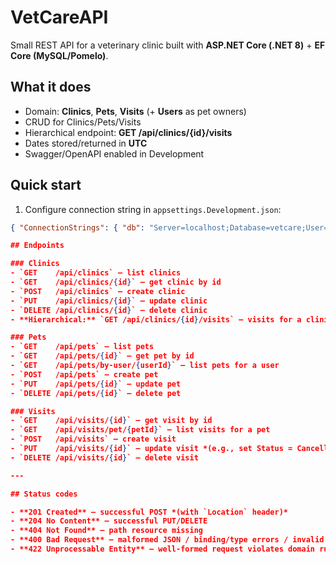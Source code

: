 # VetCareAPI

Small REST API for a veterinary clinic built with **ASP.NET Core (.NET 8)** + **EF Core (MySQL/Pomelo)**.

## What it does
- Domain: **Clinics**, **Pets**, **Visits** (+ **Users** as pet owners)
- CRUD for Clinics/Pets/Visits
- Hierarchical endpoint: **GET /api/clinics/{id}/visits**
- Dates stored/returned in **UTC**
- Swagger/OpenAPI enabled in Development

## Quick start
1) Configure connection string in `appsettings.Development.json`:
```json
{ "ConnectionStrings": { "db": "Server=localhost;Database=vetcare;User=root;Password=;" } }

## Endpoints

### Clinics
- `GET    /api/clinics` — list clinics
- `GET    /api/clinics/{id}` — get clinic by id
- `POST   /api/clinics` — create clinic
- `PUT    /api/clinics/{id}` — update clinic
- `DELETE /api/clinics/{id}` — delete clinic
- **Hierarchical:** `GET /api/clinics/{id}/visits` — visits for a clinic *(404 if clinic not found)*

### Pets
- `GET    /api/pets` — list pets
- `GET    /api/pets/{id}` — get pet by id
- `GET    /api/pets/by-user/{userId}` — list pets for a user
- `POST   /api/pets` — create pet
- `PUT    /api/pets/{id}` — update pet
- `DELETE /api/pets/{id}` — delete pet

### Visits
- `GET    /api/visits/{id}` — get visit by id
- `GET    /api/visits/pet/{petId}` — list visits for a pet
- `POST   /api/visits` — create visit
- `PUT    /api/visits/{id}` — update visit *(e.g., set Status = Cancelled)*
- `DELETE /api/visits/{id}` — delete visit

---

## Status codes

- **201 Created** — successful POST *(with `Location` header)*
- **204 No Content** — successful PUT/DELETE
- **404 Not Found** — path resource missing
- **400 Bad Request** — malformed JSON / binding/type errors / invalid model *(default `[ApiController]`)*
- **422 Unprocessable Entity** — well-formed request violates domain rules *(e.g., `EndsAt <= StartsAt`, unknown `ClinicId`/`PetId`)*

